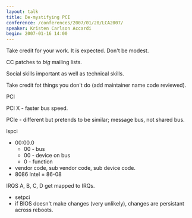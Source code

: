 ```yaml
---
layout: talk
title: De-mystifying PCI
conference: /conferences/2007/01/20/LCA2007/
speaker: Kristen Carlson Accardi
begin: 2007-01-16 14:00
---
```

Take credit for your work. It is expected. Don't be modest.

CC patches to *big* mailing lists.

Social skills important as well as technical skills.

Take credit fot things you don't do (add maintainer name code reviewed).

PCI

PCI X - faster bus speed.

PCIe - different but pretends to be similar; message bus, not shared bus.

lspci

* 00:00.0
  * 00 - bus
  * 00 - device on bus
  * 0 - function
* vendor code, sub vendor code, sub device code.
* 8086 Intel = 86-08

IRQS A, B, C, D get mapped to IRQs.

* setpci
* if BIOS doesn't make changes (very unlikely), changes are persistant across
reboots.

